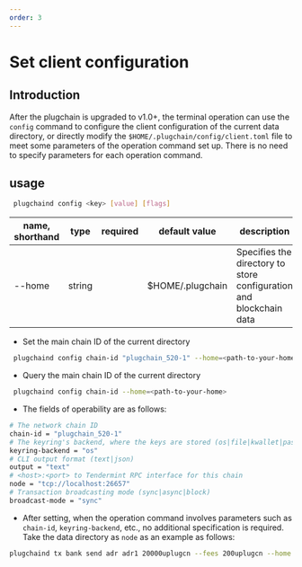 ```yaml
---
order: 3
---
```


# Set client configuration

## Introduction

After the plugchain is upgraded to v1.0+, the terminal operation can use the `config` command to configure the client configuration of the current data directory, or directly modify the `$HOME/.plugchain/config/client.toml` file to meet some parameters of the operation command set up. There is no need to specify parameters for each operation command.

## usage

```bash
 plugchaind config <key> [value] [flags]
```
|  name, shorthand  | type   | required | default value       | description                                                                               |
| ----------------- | ------ | ---- | ------------ | ---------------------------------------------------------------------------------- |
| --home            | string |      | $HOME/.plugchain  | Specifies the directory to store configuration and blockchain data     



- Set the main chain ID of the current directory

```bash
 plugchaind config chain-id "plugchain_520-1" --home=<path-to-your-home>
```

- Query the main chain ID of the current directory
```bash
 plugchaind config chain-id --home=<path-to-your-home>
```

- The fields of operability are as follows:
```bash
# The network chain ID
chain-id = "plugchain_520-1"
# The keyring's backend, where the keys are stored (os|file|kwallet|pass|test|memory)
keyring-backend = "os"
# CLI output format (text|json)
output = "text"
# <host>:<port> to Tendermint RPC interface for this chain
node = "tcp://localhost:26657"
# Transaction broadcasting mode (sync|async|block)
broadcast-mode = "sync"
```

- After setting, when the operation command involves parameters such as `chain-id`, `keyring-backend`, etc., no additional specification is required. Take the data directory as `node` as an example as follows:

```bash
plugchaind tx bank send adr adr1 20000uplugcn --fees 200uplugcn --home node
```